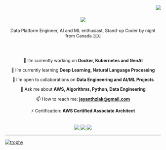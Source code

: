 <img align="right" src="https://visitor-badge.laobi.icu/badge?page_id=salesp07.salesp07" />

<h1 align="center">
    <img src="https://readme-typing-svg.herokuapp.com/?font=Righteous&size=35&center=true&vCenter=true&width=500&height=70&duration=4000&lines=Hi+There!+👋;+I'm+Jayanth+Shimoga+Nagaraj!;" />
</h1>

<p align="center">Data Platform Engineer, AI and ML enthusiast, Stand-up Coder by night from Canada 🇨🇦</p>

<br/>

<div align="center">

<!--
**jayanthshimoga/jayanthshimoga** is a ✨ _special_ ✨ repository because its `README.md` (this file) appears on your GitHub profile.

Here are some ideas to get you started:

- 🔭 I’m currently working on ...
- 🌱 I’m currently learning ...
- 👯 I’m looking to collaborate on ...
- 🤔 I’m looking for help with ...
- 💬 Ask me about ...
- 📫 How to reach me: ...
- 😄 Pronouns: ...
- ⚡ Fun fact: ...
-->

<br>

🔭 I’m currently working on **Docker, Kubernetes and GenAI**

🌱 I’m currently learning **Deep Learning, Natural Language Processing**

👯 I’m open to collaborations on **Data Engineering and AI/ML Projects**

💬 Ask me about **AWS, Algorithms, Python, Data Engineering**

📫 How to reach me: **jayanthzlak@gmail.com**

⚡ Certification: **AWS Certified Associate Architect**

<br>

</div>
 
<div align="center"> 
  <a href="mailto:jayanthzlak@gmail.com">
    <img src="https://img.shields.io/badge/Gmail-333333?style=for-the-badge&logo=gmail&logoColor=red" />
  </a>
  <a href="https://linkedin.com/in/jayanthzlak/" target="_blank">
    <img src="https://img.shields.io/badge/LinkedIn-0077B5?style=for-the-badge&logo=linkedin&logoColor=white" target="_blank" />
  </a>
  <a href="https://jayanthshimoga.github.io" target="_blank">
     <img src="https://img.shields.io/badge/Portfolio-FF5722?style=for-the-badge&logo=todoist&logoColor=white" target="_blank" /> <!-- sqlite, safari, google-chrome are other good icon options -->
  </a>
</div>

<hr>

[![trophy](https://github-profile-trophy.vercel.app/?username=jayanthshimoga&theme=flat)](https://github.com/jayanthshimoga/github-profile-trophy)

<br>

